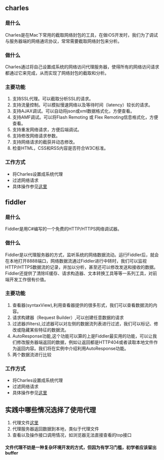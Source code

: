 ## charles
### 是什么
Charles是在Mac下常用的截取网络封包的工具，在做iOS开发时，我们为了调试与服务器端的网络通讯协议，常常需要截取网络封包来分析。
### 做什么
Charles通过将自己设置成系统的网络访问代理服务器，使得所有的网络访问请求都通过它来完成，从而实现了网络封包的截取和分析。
### 主要功能

1. 支持SSL代理。可以截取分析SSL的请求。
2. 支持流量控制。可以模拟慢速网络以及等待时间（latency）较长的请求。
3. 支持AJAX调试。可以自动将json或xml数据格式化，方便查看。
4. 支持AMF调试。可以将Flash Remoting 或 Flex Remoting信息格式化，方便查看。
5. 支持重发网络请求，方便后端调试。
6. 支持修改网络请求参数。
7. 支持网络请求的截获并动态修改。
8. 检查HTML，CSS和RSS内容是否符合W3C标准。

### 工作方式
- 将Charles设置成系统代理
- 过滤网络请求
- 具体操作参见[这里](http://www.infoq.com/cn/articles/network-packet-analysis-tool-charles/)


## fiddler
### 是什么
Fiddler是用C#编写的一个免费的HTTP/HTTPS网络调试器。
### 做什么
Fiddler是以代理服务器的方式，监听系统的网络数据流动。运行Fiddler后，就会在本地打开8888端口，网络数据流通过Fiddler进行中转时，我们可以监视HTTP/HTTPS数据流的记录，并加以分析，甚至还可以修改发送和接收的数据。Fiddler还提供了清除IE缓存、请求构造器、文本转换工具等等一系列工具，对前端开发工作很有价值。
### 主要功能

1. 查看器(syntaxView),利用查看器提供的很多形式，我们可以查看数据流的内容。
2. 请求构建器（Request Builder）,可以创建任意数据的请求
3. 过滤器(filters),过滤器可以对左侧的数据流列表进行过滤，我们可以标记、修改或隐藏某些特征的数据流。
4. AutoResponse功能,这个功能可以算的上是Fiddler最实用的功能，可以让我们修改服务器端返回的数据，例如让返回都是HTTP404或者读取本地文件作为返回内容。我们将在实例中介绍利用AutoResponse功能。
5. 两个数据流进行比较


### 工作方式
- 将Charles设置成系统代理
- 过滤网络请求
- 具体操作参见[这里](http://www.aliued.cn/2010/04/18/use-fiddler-to-improve-efficiency-of-front-development-introduction.html)

## 实践中哪些情况选择了使用代理
1. 代理文件[这里](http://www.aliued.cn/2010/04/25/use-fiddler-to-improve-efficiency-of-front-development-example.html)
2. 代理服务器返回数据到本地，类似于代理文件
3. 查看以及操作接口调用情况，如浏览器无法直接查看的top接口


#### 文件代理不妨是一种复杂环境开发的方式，但因为有学习门槛，初学者应该留出buffer